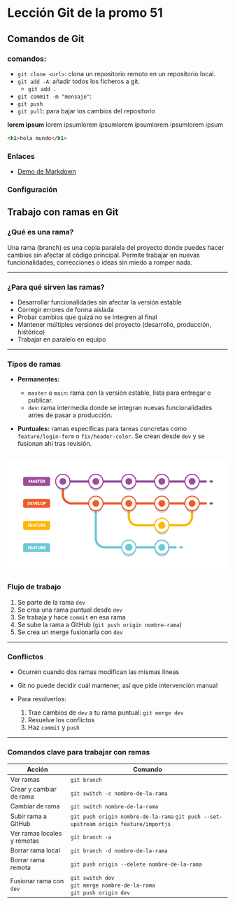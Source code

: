 # Lección Git de la promo 51 

## Comandos de Git
### comandos:

- `git clone <url>`: clona un repositorio remoto en un repositorio local.
- `git add -A`:  añadir todos los ficheros a git. 
  - `git add .`
- `git commit -m "mensaje"`:
- `git push `
- `git pull`: para bajar los cambios del repositorio  


**lorem ipsum** lorem ipsumlorem ipsumlorem ipsumlorem ipsumlorem ipsum

```html
<h1>hola mundo</h1>
```

### Enlaces
- [Demo de Markdown](https://markdown-it.github.io/)

### Configuración


## Trabajo con ramas en Git


### ¿Qué es una rama?

Una rama (branch) es una copia paralela del proyecto donde puedes hacer cambios sin afectar al código principal. Permite trabajar en nuevas funcionalidades, correcciones o ideas sin miedo a romper nada.

---

### ¿Para qué sirven las ramas?

* Desarrollar funcionalidades sin afectar la versión estable
* Corregir errores de forma aislada
* Probar cambios que quizá no se integren al final
* Mantener múltiples versiones del proyecto (desarrollo, producción, histórico)
* Trabajar en paralelo en equipo

---

### Tipos de ramas

* **Permanentes:**

  * `master` o `main`: rama con la versión estable, lista para entregar o publicar.
  * `dev`: rama intermedia donde se integran nuevas funcionalidades antes de pasar a producción.
* **Puntuales:** ramas específicas para tareas concretas como `feature/login-form` o `fix/header-color`. Se crean desde `dev` y se fusionan ahí tras revisión.

![](./ramas.png)
---

### Flujo de trabajo

1. Se parte de la rama `dev`
2. Se crea una rama puntual desde `dev`
3. Se trabaja y hace `commit` en esa rama
4. Se sube la rama a GitHub (`git push origin nombre-rama`)
5. Se crea un merge fusionarla con `dev`
---

### Conflictos

* Ocurren cuando dos ramas modifican las mismas líneas
* Git no puede decidir cuál mantener, así que pide intervención manual
* Para resolverlos:

  1. Trae cambios de `dev` a tu rama puntual: `git merge dev`
  2. Resuelve los conflictos
  3. Haz `commit` y `push`
---

### Comandos clave para trabajar con ramas

| Acción                      | Comando                                      |
| --------------------------- | -------------------------------------------- |
| Ver ramas                   | `git branch`                                 |
| Crear y cambiar de rama     | `git switch -c nombre-de-la-rama`            |
| Cambiar de rama             | `git switch nombre-de-la-rama`               |
| Subir rama a GitHub         | `git push origin nombre-de-la-rama`  `git push --set-upstream origin feature/importjs`        |
| Ver ramas locales y remotas | `git branch -a`                              |
| Borrar rama local           | `git branch -d nombre-de-la-rama`            |
| Borrar rama remota          | `git push origin --delete nombre-de-la-rama` |
| Fusionar rama con `dev`     | `git switch dev` <br> `git merge nombre-de-la-rama` <br> `git push origin dev` |
